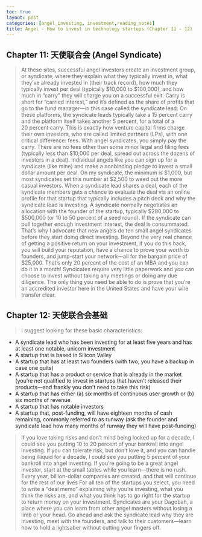 ```yaml
---
toc: true
layout: post
categories: [angel_investing, investment,reading_notes]
title: Angel - How to invest in technology startups (Chapter 11 - 12)
---
```

## Chapter 11: 天使联合会 (Angel Syndicate)
> At these sites, successful angel investors create an investment group, or syndicate, where they explain what they typically invest in, what they’ve already invested in (their track record), how much they typically invest per deal (typically $10,000 to $100,000), and how much in “carry” they will charge you on a successful exit.
Carry is short for “carried interest,” and it’s defined as the share of profits that go to the fund manager—in this case called the syndicate lead. 
> On these platforms, the syndicate leads typically take a 15 percent carry and the platform itself takes another 5 percent, for a total of a 20 percent carry. This is exactly how venture capital firms charge their own investors, who are called limited partners (LPs), with one critical difference: fees.
> With angel syndicates, you simply pay the carry. There are no fees other than some minor legal and filing fees (typically less than $10,000 per deal, spread out across the dozens of investors in a deal).
Individual angels like you can sign up for a syndicate (like mine) and make a nonbinding pledge to invest a small dollar amount per deal. On my syndicate, the minimum is $1,000, but most syndicates set this number at $2,500 to weed out the more casual investors.
When a syndicate lead shares a deal, each of the syndicate members gets a chance to evaluate the deal via an online profile for that startup that typically includes a pitch deck and why the syndicate lead is investing.
A syndicate normally negotiates an allocation with the founder of the startup, typically $200,000 to $500,000 (or 10 to 50 percent of a seed round). If the syndicate can pull together enough investment interest, the deal is consummated.
> That’s why I advocate that new angels do ten small angel syndicates before they start doing direct investing. Beyond the very real chance of getting a positive return on your investment, if you do this hack, you will build your reputation, have a chance to prove your worth to founders, and jump-start your network—all for the bargain price of $25,000. That’s only 20 percent of the cost of an MBA and you can do it in a month!
> Syndicates require very little paperwork and you can choose to invest without taking any meetings or doing any due diligence. The only thing you need be able to do is prove that you’re an accredited investor here in the United States and have your wire transfer clear.

## Chapter 12: 天使联合会基础
> I suggest looking for these basic characteristics:
- A syndicate lead who has been investing for at least five years and has at least one notable, unicorn investment
- A startup that is based in Silicon Valley
- A startup that has at least two founders (with two, you have a backup in case one quits)
- A startup that has a product or service that is already in the market (you’re not qualified to invest in startups that haven’t released their products—and frankly you don’t need to take this risk)
- A startup that has either (a) six months of continuous user growth or (b) six months of revenue
- A startup that has notable investors
- A startup that, post-funding, will have eighteen months of cash remaining, commonly referred to as runway (ask the founder and syndicate lead how many months of runway they will have post-funding)
> If you love taking risks and don’t mind being locked up for a decade, I could see you putting 10 to 20 percent of your bankroll into angel investing. If you can tolerate risk, but don’t love it, and you can handle being illiquid for a decade, I could see you putting 5 percent of your bankroll into angel investing. 
If you’re going to be a great angel investor, start at the small tables while you learn—there is no rush. Every year, billion-dollar companies are created, and that will continue for the rest of our lives
> For all ten of the startups you select, you need to write a “deal memo” explaining why you’re investing, what you think the risks are, and what you think has to go right for the startup to return money on your investment.
> Syndicates are your Dagobah, a place where you can learn from other angel masters without losing a limb or your head. Go ahead and ask the syndicate lead why they are investing, meet with the founders, and talk to their customers—learn how to hold a lightsaber without cutting your fingers off.
